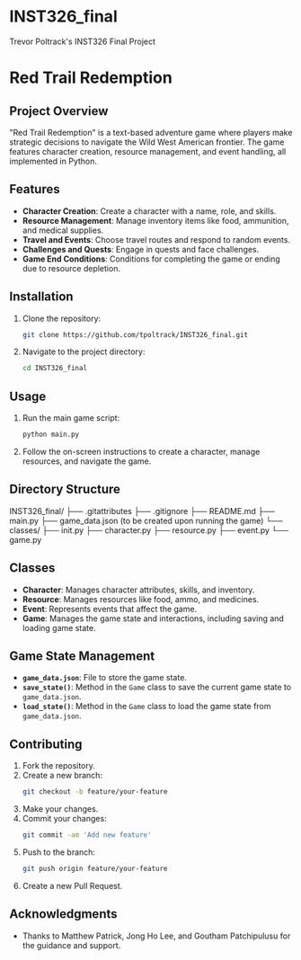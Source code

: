 # INST326_final
 Trevor Poltrack's INST326 Final Project 

# Red Trail Redemption

## Project Overview

"Red Trail Redemption" is a text-based adventure game where players make strategic decisions to navigate the Wild West American frontier. The game features character creation, resource management, and event handling, all implemented in Python.

## Features

- **Character Creation**: Create a character with a name, role, and skills.
- **Resource Management**: Manage inventory items like food, ammunition, and medical supplies.
- **Travel and Events**: Choose travel routes and respond to random events.
- **Challenges and Quests**: Engage in quests and face challenges.
- **Game End Conditions**: Conditions for completing the game or ending due to resource depletion.

## Installation

1. Clone the repository:

    ```bash
    git clone https://github.com/tpoltrack/INST326_final.git
    ```

2. Navigate to the project directory:

    ```bash
    cd INST326_final
    ```

## Usage

1. Run the main game script:

    ```bash
    python main.py
    ```

2. Follow the on-screen instructions to create a character, manage resources, and navigate the game.

## Directory Structure

INST326_final/
├── .gitattributes
├── .gitignore
├── README.md
├── main.py
├── game_data.json (to be created upon running the game)
└── classes/
├── init.py
├── character.py
├── resource.py
├── event.py
└── game.py

## Classes

- **Character**: Manages character attributes, skills, and inventory.
- **Resource**: Manages resources like food, ammo, and medicines.
- **Event**: Represents events that affect the game.
- **Game**: Manages the game state and interactions, including saving and loading game state.

## Game State Management

- **`game_data.json`**: File to store the game state.
- **`save_state()`**: Method in the `Game` class to save the current game state to `game_data.json`.
- **`load_state()`**: Method in the `Game` class to load the game state from `game_data.json`.

## Contributing

1. Fork the repository.
2. Create a new branch:
    ```bash
    git checkout -b feature/your-feature
    ```
3. Make your changes.
4. Commit your changes:
    ```bash
    git commit -am 'Add new feature'
    ```
5. Push to the branch:
    ```bash
    git push origin feature/your-feature
    ```
6. Create a new Pull Request.

## Acknowledgments

- Thanks to Matthew Patrick, Jong Ho Lee, and Goutham Patchipulusu for the guidance and support.
